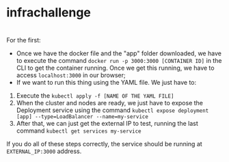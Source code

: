 # infrachallenge
#
For the first: 
- Once we have the docker file and the "app" folder downloaded, we have to execute the command `docker run -p 3000:3000 [CONTAINER ID]` in the CLI to get the container running. Once we get this running, we have to access `localhost:3000` in our browser;
- If we want to run this thing using the YAML file. We just have to:
1. Execute the `kubectl apply -f [NAME OF THE YAML FILE]`
2. When the cluster and nodes are ready, we just have to expose the Deployment service using the command `kubectl expose deployment [app] --type=LoadBalancer --name=my-service`
3. After that, we can just get the external IP to test, running the last command `kubectl get services my-service`

If you do all of these steps correctly, the service should be running at `EXTERNAL_IP:3000` address.
